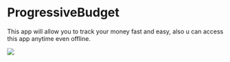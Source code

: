 # ProgressiveBudget

This app will allow you to track your money fast and easy, also u can access this app anytime even offline.

![](gif.gif)